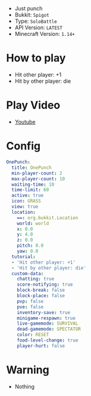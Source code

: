 # <MiniGame Name>
- Just punch
- Bukkit: `Spigot` <!--  Write bukkit, If event of minigame is only available in specific bukkit-->
- Type: `SoloBattle`
- API Version: `LATEST`
- Minecraft Version: `1.14+`

# How to play
- Hit other player: +1
- Hit by other player: die

# Play Video
- [Youtube](https://www.youtube.com/watch?v=iKNFxQwEWAw)

# Config
```yaml
OnePunch:
  title: OnePunch
  min-player-count: 2
  max-player-count: 10
  waiting-time: 10
  time-limit: 60
  active: true
  icon: GRASS
  view: true
  location:
    ==: org.bukkit.Location
    world: world
    x: 0.0
    y: 4.0
    z: 0.0
    pitch: 0.0
    yaw: 0.0
  tutorial:
  - 'Hit other player: +1'
  - 'Hit by other player: die'
  custom-data:
    chatting: true
    score-notifying: true
    block-break: false
    block-place: false
    pvp: false
    pve: false
    inventory-save: true
    minigame-respawn: true
    live-gamemode: SURVIVAL
    dead-gamemode: SPECTATOR
    color: RESET
    food-level-change: true
    player-hurt: false
```

# Warning
<!-- 
- <e.g. - Avoid building with Brick_Block>
- <e.g. - Make sure PVP on>
- <e.g. - Player can die while playing> 
-->
- Nothing
